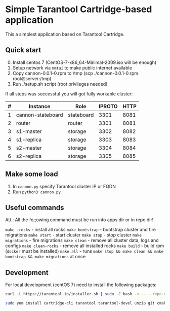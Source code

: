 # Simple Tarantool Cartridge-based application

This a simplest application based on Tarantool Cartridge.

## Quick start

0. Install centos 7 (CentOS-7-x86_64-Minimal-2009.iso will be enough)
1. Setup network via `nmtui` to make public internet available
2. Copy cannon-0.0.1-0.rpm to /tmp (scp ./cannon-0.0.1-0.rpm root@server:/tmp)
3. Run ./setup.sh script (root privileges needed)

If all steps was successful you will got fully workable cluster:

#|Instance|Role|IPROTO|HTTP
-|-|-|-|-
1 | cannon-stateboard | stateboard | 3301 | 8081
2 | router | router | 3301 | 8081
3 | s1-master | storage | 3302 | 8082
4 | s1-replica | storage | 3303 | 8083
5 | s2-master | storage | 3304 | 8084
6 | s2-replica | storage | 3305 | 8085

## Make some load

1. In `cannon.py` specify Tarantool cluster IP or FQDN
2. Run `python3 cannon.py`

## Useful commands

Att.: All the fo;;owing command must be run into apps dir or in repo dir!

`make .rocks` - install all rocks
`make bootstrap` - bootstrap cluster and fire migrations
`make start` - start cluster
`make stop` - stop cluster
`make migrations` - fire migrations
`make clean` - remove all cluster data, logs and configs
`make clean-rocks` - remove all installed rocks
`make build` - build rpm (`docker` must be installed)
`make all` - runs `make stop && make clean && make bootstrap && make migrations` at once

## Development

For local development (centOS 7) need to install the following packages:

```sh
curl -L https://tarantool.io/installer.sh | sudo -E bash -s -- --repo-only

sudo yum install cartridge-cli tarantool tarantool-devel unzip git cmake centos-release-scl devtoolset-7-gcc* gcc-c++
```
